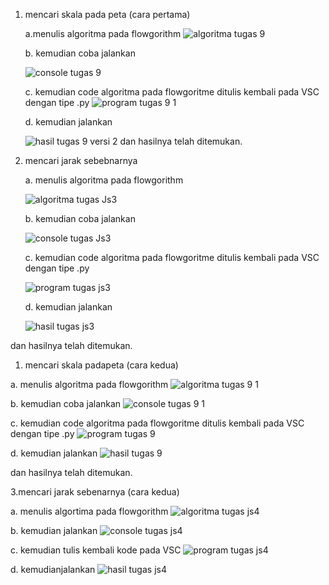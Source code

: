1. mencari skala pada peta (cara pertama)

   a.menulis algoritma pada flowgorithm
     ![algoritma tugas 9](https://user-images.githubusercontent.com/93030333/139669182-e2e9a93f-649e-4561-a945-0ce1a34d51b2.JPG)
   
   b. kemudian coba jalankan
   
     ![console tugas 9](https://user-images.githubusercontent.com/93030333/139669363-bd20d1e8-4e60-4300-bfb9-4b1e81581d13.JPG)
     
   c. kemudian code algoritma pada flowgoritme ditulis kembali pada VSC dengan tipe .py
     ![program tugas 9 1](https://user-images.githubusercontent.com/93030333/139669543-1a9b1cbc-2394-4bde-a96a-6af7c29a4860.JPG)
     
   d. kemudian jalankan
   
     ![hasil tugas 9 versi 2](https://user-images.githubusercontent.com/93030333/139669635-e0c43248-e420-41e6-88e6-e03f828ea74a.JPG)
   dan hasilnya telah ditemukan.
      
      
 3. mencari jarak sebebnarnya 
    
    a. menulis algoritma pada flowgorithm
    
      ![algoritma tugas Js3](https://user-images.githubusercontent.com/93030333/139673853-1c859f0f-bf5f-4cd2-b74b-6a22d44a8c3a.JPG)

    b.  kemudian coba jalankan
    
      ![console tugas Js3](https://user-images.githubusercontent.com/93030333/139674013-09386d52-fb07-4ee0-bcab-b5aad64eabaf.JPG)

    c. kemudian code algoritma pada flowgoritme ditulis kembali pada VSC dengan tipe .py
    
      ![program tugas js3](https://user-images.githubusercontent.com/93030333/139674099-435eec54-10f0-4cb8-a5d6-4a28acd58ae1.JPG)

    d. kemudian jalankan
    
      ![hasil tugas js3](https://user-images.githubusercontent.com/93030333/139674188-38480353-a8c8-471c-84ab-d46dec2d64fe.JPG)
   
   dan hasilnya telah ditemukan.
    
    
1. mencari skala padapeta (cara kedua)
  
  a. menulis algoritma pada flowgorithm
     ![algoritma tugas 9 1](https://user-images.githubusercontent.com/93030333/139674706-3242b3a3-489b-4061-a9b9-35932c39c6cc.JPG)
      
  b.  kemudian coba jalankan
     ![console tugas 9 1](https://user-images.githubusercontent.com/93030333/139674797-f7784fe8-fb92-4e51-a882-6388ffda1da1.JPG)
     
  c.  kemudian code algoritma pada flowgoritme ditulis kembali pada VSC dengan tipe .py
     ![program tugas 9](https://user-images.githubusercontent.com/93030333/139674989-8409bffe-aede-4183-aa88-809d4b5ea9bb.JPG)
     
  d. kemudian jalankan
     ![hasil tugas 9 ](https://user-images.githubusercontent.com/93030333/139675153-a76fbe2d-e224-44c8-a7b2-318a2e1591b4.JPG)

dan hasilnya telah ditemukan.

3.mencari jarak sebenarnya (cara kedua)

  a. menulis algortima pada flowgorithm
    ![algoritma tugas js4](https://user-images.githubusercontent.com/93030333/139679336-717348d5-58e4-4427-b4c2-eff70b863442.JPG)

  b. kemudian jalankan
    ![console tugas js4](https://user-images.githubusercontent.com/93030333/139679403-22958589-a418-4b0e-949f-b5c09685e9fa.JPG)

  c. kemudian tulis kembali kode pada VSC
    ![program tugas js4](https://user-images.githubusercontent.com/93030333/139679506-066b529a-65ec-4bf8-b503-2715b64b72a0.JPG)

  d. kemudianjalankan
    ![hasil tugas js4](https://user-images.githubusercontent.com/93030333/139679566-2f1d28c2-7493-4778-a842-b640b11ceb10.JPG)

    
